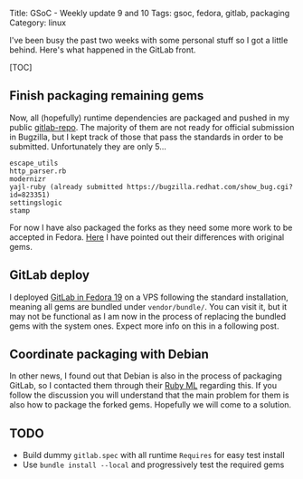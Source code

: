 Title: GSoC - Weekly update 9 and 10
Tags: gsoc, fedora, gitlab, packaging
Category: linux

I've been busy the past two weeks with some personal stuff so I got a little behind.
Here's what happened in the GitLab front.

[TOC]

## Finish packaging remaining gems

Now, all (hopefully) runtime dependencies are packaged and pushed in my public [gitlab-repo][].
The majority of them are not ready for official submission in Bugzilla, but I kept track
of those that pass the standards in order to be submitted. Unfortunately they are only 5...

```
escape_utils
http_parser.rb
modernizr
yajl-ruby (already submitted https://bugzilla.redhat.com/show_bug.cgi?id=823351)
settingslogic
stamp
```

For now I have also packaged the forks as they need some more work to be accepted in Fedora.
[Here][forks] I have pointed out their differences with original gems.

## GitLab deploy

I deployed [GitLab in Fedora 19][glab] on a VPS following the standard installation, meaning all gems
are bundled under `vendor/bundle/`. You can visit it, but it may not be functional as I am now in the
process of replacing the bundled gems with the system ones. Expect more info on this in a following post.

## Coordinate packaging with Debian

In other news, I found out that Debian is also in the process of packaging GitLab, so I contacted them through
their [Ruby ML][debian-ruby] regarding this. If you follow the discussion you will understand that the main
problem for them is also how to package the forked gems. Hopefully we will come to a solution.

## TODO

- Build dummy `gitlab.spec` with all runtime `Requires` for easy test install
- Use `bundle install --local` and progressively test the required gems


[gitlab-repo]: http://repos.fedorapeople.org/repos/axilleas/gitlab/fedora-19/
[forks]: https://github.com/axilleas/gsoc/blob/master/packaging.md#gem-packaging-on-gitlab-forks
[debian-ruby]: http://debian.2.n7.nabble.com/Regarding-gitlab-td2843993.html
[glab]: https://fedora.axilleas.me
